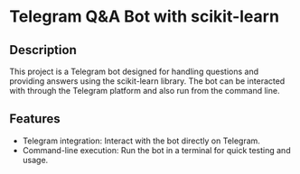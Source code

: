 # Telegram Q&A Bot with scikit-learn

## Description

This project is a Telegram bot designed for handling questions and providing answers using the scikit-learn library. The bot can be interacted with through the Telegram platform and also run from the command line.

## Features

- Telegram integration: Interact with the bot directly on Telegram.
- Command-line execution: Run the bot in a terminal for quick testing and usage.
